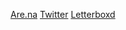[Are.na](https://www.are.na/kanisha-williams)
[Twitter](twitter.com/kanishakwill)
[Letterboxd](https://letterboxd.com/kanishawilliams/)
